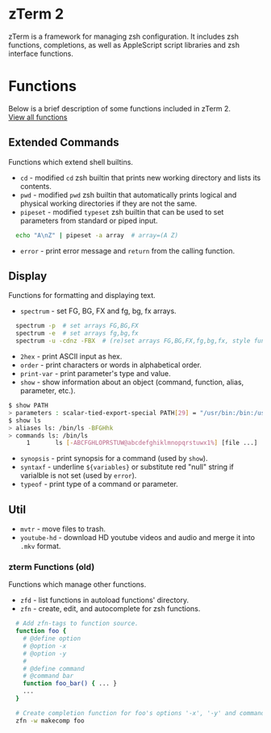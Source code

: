 # zTerm 2
zTerm is a framework for managing zsh configuration. It includes zsh functions, completions, as well as AppleScript script libraries and zsh interface functions.  


# Functions
Below is a brief description of some functions included in zTerm 2.    
[View all functions](zsh/functions)  


## Extended Commands
Functions which extend shell builtins. 
* `cd` - modified `cd` zsh builtin that prints new working directory and lists its contents.
* `pwd` - modified `pwd` zsh builtin that automatically prints logical and physical working directories if they are not the same. 
* `pipeset` - modified `typeset` zsh builtin that can be used to set parameters from standard or piped input.
```sh
  echo "A\nZ" | pipeset -a array  # array=(A Z)  
```
* `error` - print error message and `return` from the calling function.


## Display
Functions for formatting and displaying text.
* `spectrum` - set FG, BG, FX and fg, bg, fx arrays.
```sh
  spectrum -p  # set arrays FG,BG,FX
  spectrum -e  # set arrays fg,bg,fx
  spectrum -u -cdnz -FBX  # (re)set arrays FG,BG,FX,fg,bg,fx, style functions, and style aliases
```
* `2hex` - print ASCII input as hex.
* `order` - print characters or words in alphabetical order.
* `print-var` - print parameter's type and value.
* `show` - show information about an object (command, function, alias, parameter, etc.). 
```sh
$ show PATH
> parameters : scalar-tied-export-special PATH[29] = "/usr/bin:/bin:/usr/sbin:/sbin"
$ show ls
> aliases ls: /bin/ls -BFGHhk
> commands ls: /bin/ls
     1       ls [-ABCFGHLOPRSTUW@abcdefghiklmnopqrstuwx1%] [file ...]
```
* `synopsis` - print synopsis for a command (used by `show`). 
* `syntaxf` - underline `${variables}` or substitute red "null" string if varialble is not set (used by `error`).
* `typeof` - print type of a command or parameter.





## Util
* `mvtr` - move files to trash.
* `youtube-hd` - download HD youtube videos and audio and merge it into `.mkv` format. 


### zterm Functions (old)
Functions which manage other functions.
* `zfd` - list functions in autoload functions' directory.
* `zfn` - create, edit, and autocomplete for zsh functions.
```sh
  # Add zfn-tags to function source.
  function foo {
    # @define option
    # @option -x
    # @option -y
    # 
    # @define command
    # @command bar
    function foo_bar() { ... }
    ...
  }
```
```sh
  # Create completion function for foo's options '-x', '-y' and command 'foo bar'.
  zfn -w makecomp foo 
```

